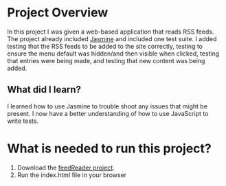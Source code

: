 # Project Overview

In this project I was given a web-based application that reads RSS feeds. The project already included [Jasmine](http://jasmine.github.io/) and included one test suite. I added testing that the RSS feeds to be added to the site correctly, testing to ensure the menu default was hidden/and then visible when clicked, testing that entries were being made, and testing that new content was being added.


## What did I learn?

I learned how to use Jasmine to trouble shoot any issues that might be present.  I now have a better understanding of how to use JavaScript to write tests.


# What is needed to run this project?

1. Download the [feedReader project](https://github.com/trns4md/testing-feedReader.git).
2. Run the index.html file in your browser
